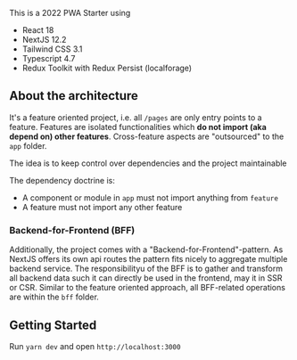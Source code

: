 This is a 2022 PWA Starter using

- React 18
- NextJS 12.2
- Tailwind CSS 3.1
- Typescript 4.7
- Redux Toolkit with Redux Persist (localforage)

## About the architecture

It's a feature oriented project, i.e. all `/pages` are only entry points to a feature.
Features are isolated functionalities which **do not import (aka depend on) other features**.
Cross-feature aspects are "outsourced" to the `app` folder.

The idea is to keep control over dependencies and the project maintainable

The dependency doctrine is:

- A component or module in `app` must not import anything from `feature`
- A feature must not import any other feature

### Backend-for-Frontend (BFF)

Additionally, the project comes with a "Backend-for-Frontend"-pattern. As NextJS offers its own api routes the pattern fits nicely to aggregate multiple backend service. The responsibilityu of the BFF is to gather and transform all backend data such it can directly be used in the frontend, may it in SSR or CSR.
Similar to the feature oriented approach, all BFF-related operations are within the `bff` folder.

## Getting Started

Run `yarn dev` and open `http://localhost:3000`
